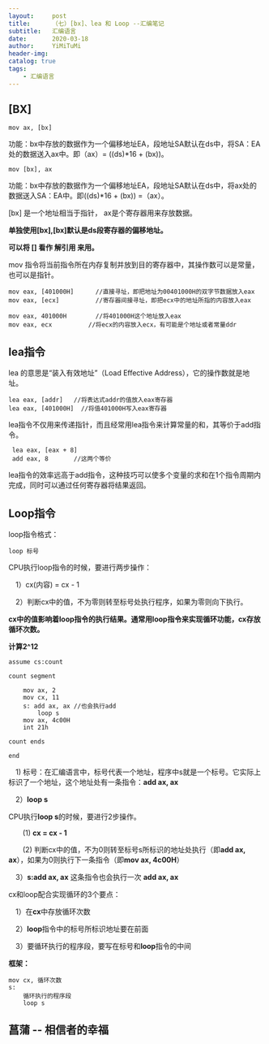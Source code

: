 ```yaml
---
layout:     post
title:      （七）[bx]、lea 和 Loop --汇编笔记
subtitle:   汇编语言
date:       2020-03-18
author:     YiMiTuMi
header-img: 
catalog: true
tags:
    - 汇编语言
---
```


## [BX]

	mov ax, [bx]

功能：bx中存放的数据作为一个偏移地址EA，段地址SA默认在ds中，将SA：EA处的数据送入ax中。即（ax）= ((ds)*16 + (bx))。

	mov [bx], ax  

功能：bx中存放的数据作为一个偏移地址EA，段地址SA默认在ds中，将ax处的数据送入SA：EA中。即((ds)*16 + (bx)) =（ax）。

[bx] 是一个地址相当于指针， ax是个寄存器用来存放数据。

**单独使用[bx],[bx]默认是ds段寄存器的偏移地址。**

**可以将 [] 看作 解引用 来用。**

mov 指令将当前指令所在内存复制并放到目的寄存器中，其操作数可以是常量，也可以是指针。

	mov eax, [401000H]      //直接寻址，即把地址为00401000H的双字节数据放入eax
	mov eax, [ecx]          //寄存器间接寻址，即把ecx中的地址所指的内容放入eax
	
	mov eax, 401000H        //将401000H这个地址放入eax
	mov eax, ecx          //将ecx的内容放入ecx，有可能是个地址或者常量ddr
	

## lea指令

lea 的意思是“装入有效地址”（Load Effective Address），它的操作数就是地址。

	lea eax, [addr]   //将表达式addr的值放入eax寄存器
	lea eax, [401000H]  //将值401000H写入eax寄存器

lea指令不仅用来传递指针，而且经常用lea指令来计算常量的和，其等价于add指令。

	 lea eax, [eax + 8]
	 add eax, 8       //这两个等价

lea指令的效率远高于add指令，这种技巧可以使多个变量的求和在1个指令周期内完成，同时可以通过任何寄存器将结果返回。

## Loop指令

loop指令格式：

	loop 标号

CPU执行loop指令的时候，要进行两步操作：

&emsp;1）cx(内容) = cx - 1

&emsp;2）判断cx中的值，不为零则转至标号处执行程序，如果为零则向下执行。

**cx中的值影响着loop指令的执行结果。通常用loop指令来实现循环功能，cx存放循环次数。**

**计算2^12**

	assume cs:count
	
	count segment
	
		mov ax, 2
		mov cx, 11
		s: add ax, ax //也会执行add
			loop s
		mov ax, 4c00H
		int 21h
	
	count ends
	
	end

&emsp;1) 标号：在汇编语言中，标号代表一个地址，程序中s就是一个标号。它实际上标识了一个地址，这个地址处有一条指令：**add ax, ax**

&emsp;2）**loop s**

CPU执行**loop s**的时候，要进行2步操作。

&emsp;&emsp;(1) **cx = cx - 1**

&emsp;&emsp;(2) 判断cx中的值，不为0则转至标号s所标识的地址处执行（即**add ax, ax**），如果为0则执行下一条指令（即**mov ax, 4c00H**）

&emsp;3）**s:add ax, ax** 这条指令也会执行一次 **add ax, ax**

cx和loop配合实现循环的3个要点：

&emsp;1）在**cx**中存放循环次数

&emsp;2）**loop**指令中的标号所标识地址要在前面

&emsp;3）要循环执行的程序段，要写在标号和**loop**指令的中间

**框架：**

	mov cx, 循环次数
	s: 
		循环执行的程序段
		loop s
		
## 菖蒲 -- 相信者的幸福
